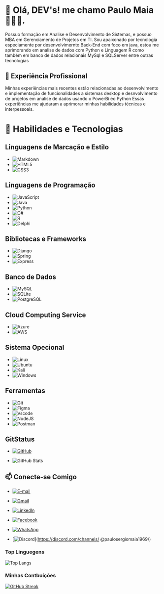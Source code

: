 # 👋 Olá, DEV's! me chamo Paulo Maia 👩🏽‍💻.
Possuo formação em Analise e Desenvolvimento de Sistemas, e possuo MBA em Gerenciamento de Projetos em TI. Sou apaixonado por tecnologia especiamente por desenvolvimernto Back-End com foco em java, estou me aprimorando em analise de dados com Python e Linguagem R como também em banco de dados relacionais MySql e SQLServer entre outras tecnologias 

## 💼 Experiência Profissional

Minhas experiências mais recentes estão relacionadas ao desenvolvimento e implementação de funcionalidades a sistemas desktop e desnvolvimento de projetos em analise de dados usando o PowerBi eo Python
Essas experiências me ajudaram a aprimorar minhas habilidades técnicas e interpessoais.

# 🔧 Habilidades e Tecnologias
## Linguagens de Marcação e Estilo
- ![Markdown](https://img.shields.io/badge/Markdown-000?style=for-the-badge&logo=markdown)
- ![HTML5](https://img.shields.io/badge/HTML5-E34F26?style=for-the-badge&logo=html5&logoColor=white)
- ![CSS3](https://img.shields.io/badge/CSS3-1572B6?style=for-the-badge&logo=css3&logoColor=white)

## Linguagens de Programação
- ![JavaScript](https://img.shields.io/badge/JavaScript-F7DF1E?style=for-the-badge&logo=javascript&logoColor=black)
- ![Java](https://img.shields.io/badge/java-%23ED8B00.svg?style=for-the-badge&logo=openjdk&logoColor=white)
- ![Python](https://img.shields.io/badge/python-3670A0?style=for-the-badge&logo=python&logoColor=ffdd54)
- ![C#](https://img.shields.io/badge/C%23-239120?style=for-the-badge&logo=c-sharp&logoColor=white)
- ![R](https://img.shields.io/badge/R-276DC3?style=for-the-badge&logo=r&logoColor=white)
- ![Delphi](https://img.shields.io/badge/Delphi-CC342D?style=for-the-badge&logo=delphi&logoColor=white)

## Bibliotecas e Frameworks
- ![Django](https://img.shields.io/badge/django-%23092E20.svg?style=for-the-badge&logo=django&logoColor=white)
- ![Spring](https://img.shields.io/badge/spring-%236DB33F.svg?style=for-the-badge&logo=spring&logoColor=white)
- ![Express](https://img.shields.io/badge/express.js-%23404d59.svg?style=for-the-badge&logo=express&logoColor=%2361DAFB)

## Banco de Dados
- ![MySQL](https://img.shields.io/badge/MySQL-00000F?style=for-the-badge&logo=mysql&logoColor=white)
- ![SQLite](https://img.shields.io/badge/SQLite-000?style=for-the-badge&logo=sqlite&logoColor=07405E)
- ![PostgreSQL](https://img.shields.io/badge/PostgreSQL-000?style=for-the-badge&logo=postgresql)

## Cloud Computing Service
- ![Azure](https://img.shields.io/badge/Azure-blue?style=for-the-badge&logo=microsoft%20azure&logoColor=blue&labelColor=FFFFFF&link=https%3A%2F%2Fimages.app.goo.gl%2FK7PN1jYJd57x4q7A8)
- ![AWS](https://img.shields.io/badge/AWS-000.svg?style=for-the-badge&logo=amazon-aws&logoColor=white)

## Sistema Opecional
- ![Linux](https://img.shields.io/badge/Linux-000?style=for-the-badge&logo=linux&logoColor=FCC624)
- ![Ubuntu](https://img.shields.io/badge/Ubuntu-35495E?style=for-the-badge&logo=ubuntu&logoColor=2CA5E0)
- ![Kali](https://img.shields.io/badge/Kali-268BEE?style=for-the-badge&logo=kalilinux&logoColor=white)
- ![Windows](https://img.shields.io/badge/Windows-000?style=for-the-badge&logo=windows&logoColor=2CA5E0)

## Ferramentas
- ![Git](https://img.shields.io/badge/GIT-E44C30?style=for-the-badge&logo=git&logoColor=white)
- ![Figma](https://img.shields.io/badge/Figma-696969?style=for-the-badge&logo=figma&logoColor=figma)
- ![Vscode](https://img.shields.io/badge/Vscode-007ACC?style=for-the-badge&logo=visual-studio-code&logoColor=white)
- ![NodeJS](https://img.shields.io/badge/node.js-6DA55F?style=for-the-badge&logo=node.js&logoColor=white)
- ![Postman](https://img.shields.io/badge/Postman-FF6C37.svg?style=for-the-badge&logo=Postman&logoColor=white)

## GitStatus
- [![GitHub](https://img.shields.io/badge/GitHub-100000?style=for-the-badge&logo=github&logoColor=white)](https://github.com/pssmaia51)

- ![GitHub Stats](https://github-readme-stats.vercel.app/api?username=pssmaia51&theme=transparent&bg_color=000&border_color=30A3DC&show_icons=true&icon_color=30A3DC&title_color=E94D5F&text_color=FFF)


## 📫 Conecte-se Comigo

- [![E-mail](https://img.shields.io/badge/-Email-000?style=for-the-badge&logo=microsoft-outlook&logoColor=007BFF)](mailto:santosmaia31outlook.com)
- [![Gmail](https://img.shields.io/badge/Gmail-333333?style=for-the-badge&logo=gmail&logoColor=red)](mailto:santosmaia31@gmail.com)
- [![LinkedIn](https://img.shields.io/badge/LinkedIn-0077B5?style=for-the-badge&logo=linkedin&logoColor=white)](http://www.linkedin.com/in/programadorpaulosergiomaia/)
- [![Facebook](https://img.shields.io/badge/Facebook-1877F2?style=for-the-badge&logo=facebook&logoColor=white)](https://www.facebook.com/paulosergio.maia.3/?locale=pt_BR/)

- [![WhatsApp](https://img.shields.io/badge/WhatsApp-25D366?style=for-the-badge&logo=whatsapp&logoColor=white)](https://wa.me/+55+091+982255033)
- [![Discord](https://img.shields.io/badge/Discord-7289DA?style=for-the-badge&logo=discord&logoColor=white)](https://discord.com/channels/
@paulosergiomaia1969/)

### Top Linguegens
![Top Langs](https://github-readme-stats-git-masterrstaa-rickstaa.vercel.app/api/top-langs/?username=pssmaia51&layout=compact&bg_color=000&border_color=30A3DC&title_color=E94D5F&text_color=FFF)

### Minhas Contbuições 
[![GitHub Streak](https://streak-stats.demolab.com/?user=SEUUSERNAME&theme=bear&background=000&border=30A3DC&dates=FFF)](https://git.io/streak-stats)